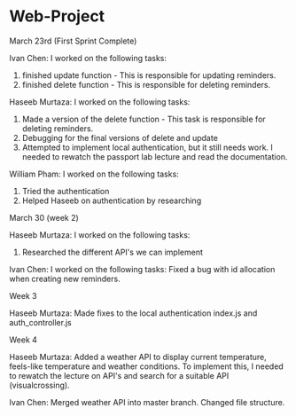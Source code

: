 # Web-Project

March 23rd (First Sprint Complete)

Ivan Chen:
I worked on the following tasks:
1. finished update function - This is responsible for updating reminders.
2. finished delete function - This is responsible for deleting reminders.

Haseeb Murtaza:
I worked on the following tasks:
1. Made a version of the delete function - This task is responsible for deleting reminders.
2. Debugging for the final versions of delete and update
3. Attempted to implement local authentication, but it still needs work. I needed to rewatch the passport lab lecture and read the documentation.

William Pham:
I worked on the following tasks:
1. Tried the authentication
2. Helped Haseeb on authentication by researching

March 30 (week 2)

Haseeb Murtaza:
I worked on the following tasks:
1. Researched the different API's we can implement

Ivan Chen:
I worked on the following tasks:
Fixed a bug with id allocation when creating new reminders.

Week 3

Haseeb Murtaza: Made fixes to the local authentication index.js and auth_controller.js 

Week 4

Haseeb Murtaza: Added a weather API to display current temperature, feels-like temperature and weather conditions. To implement this, I needed to rewatch the lecture on API's and search for a suitable API (visualcrossing).

Ivan Chen:
Merged weather API into master branch.
Changed file structure.
